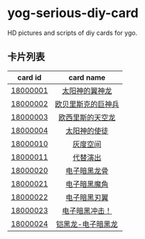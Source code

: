 # yog-serious-diy-card
HD pictures and scripts of diy cards for ygo.

## 卡片列表
card id | card name
:------:|:---------:
[18000001](script/c18000001.lua) | [太阳神的翼神龙](HD/18000001.jpg)
[18000002](script/c18000002.lua) | [欧贝里斯克的巨神兵](HD/18000002.jpg)
[18000003](script/c18000003.lua) | [欧西里斯的天空龙](HD/18000003.jpg)
[18000004](script/c18000004.lua) | [太阳神的使徒](HD/18000004.jpg)
[18000010](script/c18000010.lua) | [灰度空间](HD/18000010.jpg)
[18000011](script/c18000011.lua) | [代替演出](HD/18000011.jpg)
[18000020](script/c18000020.lua) | [电子暗黑龙骨](HD/18000020.jpg)
[18000021](script/c18000021.lua) | [电子暗黑魔角](HD/18000021.jpg)
[18000022](script/c18000022.lua) | [电子暗黑刃翼](HD/18000022.jpg)
[18000023](script/c18000023.lua) | [电子暗黑冲击！](HD/18000023.jpg)
[18000024](script/c18000024.lua) | [铠黑龙-电子暗黑龙](HD/18000024.jpg)